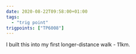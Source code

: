 ```yaml
---
date: 2020-08-22T09:58:00+01:00
tags: 
  - "trig point"
trigpoints: ["TP6008"]
---
```


I built this into my first longer-distance walk - 11km.
